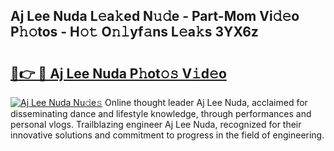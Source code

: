 ## Aj Lee Nuda L𝚎a𝚔ed N𝚞𝚍e - Part-Mom Vi𝚍𝚎o P𝚑𝚘tos - H𝚘𝚝 O𝚗𝚕yf𝚊ns L𝚎a𝚔s 3YX6z

# <h2><a href="http://kfell75.oniu.top/?m=Aj+Lee+Nuda">🔗👉 🔴 Aj Lee Nuda P𝚑ot𝚘𝚜 V𝚒d𝚎o</a></h2>

[![Aj Lee Nuda Nu𝚍e𝚜](https://i.imgur.com/0qMVB7G.gif)](http://kfell75.oniu.top/?m=Aj+Lee+Nuda)
Online thought leader Aj Lee Nuda, acclaimed for disseminating dance and lifestyle knowledge, through performances and personal vlogs. Trailblazing engineer Aj Lee Nuda, recognized for their innovative solutions and commitment to progress in the field of engineering.  
